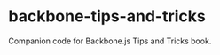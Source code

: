 backbone-tips-and-tricks
========================

Companion code for Backbone.js Tips and Tricks book.
